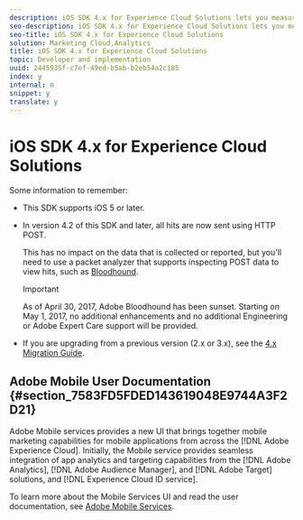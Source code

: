 ```yaml
---
description: iOS SDK 4.x for Experience Cloud Solutions lets you measure native Apple iPhone and iPad applications, deliver targeted content within your apps, and leverage and collect audience data through Audience Manager.
seo-description: iOS SDK 4.x for Experience Cloud Solutions lets you measure native Apple iPhone and iPad applications, deliver targeted content within your apps, and leverage and collect audience data through Audience Manager.
seo-title: iOS SDK 4.x for Experience Cloud Solutions
solution: Marketing Cloud,Analytics
title: iOS SDK 4.x for Experience Cloud Solutions
topic: Developer and implementation
uuid: 2445935f-c7ef-49ed-b5ab-b2eb54a2c185
index: y
internal: n
snippet: y
translate: y
---
```


# iOS SDK 4.x for Experience Cloud Solutions

Some information to remember: 


* This SDK supports iOS 5 or later. 

* In version 4.2 of this SDK and later, all hits are now sent using HTTP POST. 

  This has no impact on the data that is collected or reported, but you'll need to use a packet analyzer that supports inspecting POST data to view hits, such as [ Bloodhound](https://marketing.adobe.com/resources/help/en_US/mobile/bloodhound/). 


  >[!IMPORTANT]
  >
  >As of April 30, 2017, Adobe Bloodhound has been sunset. Starting on May 1, 2017, no additional enhancements and no additional Engineering or Adobe Expert Care support will be provided.


* If you are upgrading from a previous version (2.x or 3.x), see the [ 4.x Migration Guide](getting_started/migration_v3.md#concept_F3ED480E38D64396A80048AA45FC6849). 



## Adobe Mobile User Documentation {#section_7583FD5FDED143619048E9744A3F2D21}

Adobe Mobile services provides a new UI that brings together mobile marketing capabilities for mobile applications from across the [!DNL  Adobe Experience Cloud]. Initially, the Mobile service provides seamless integration of app analytics and targeting capabilities from the [!DNL  Adobe Analytics], [!DNL  Adobe Audience Manager], and [!DNL  Adobe Target] solutions, and [!DNL  Experience Cloud ID service]. 

To learn more about the Mobile Services UI and read the user documentation, see [ Adobe Mobile Services](https://marketing.adobe.com/resources/help/en_US/mobile/). 

